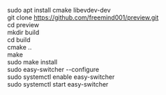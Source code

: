 sudo apt install cmake libevdev-dev  
git clone https://github.com/freemind001/preview.git  
cd preview  
mkdir build  
cd build  
cmake ..  
make  
sudo make install  
sudo easy-switcher --configure  
sudo systemctl enable easy-switcher  
sudo systemctl start easy-switcher  
